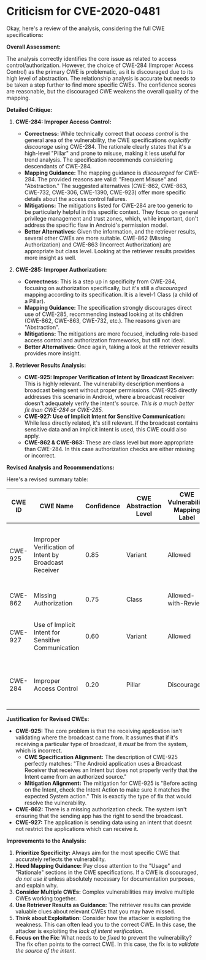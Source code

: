# Criticism for CVE-2020-0481

Okay, here's a review of the analysis, considering the full CWE specifications:

**Overall Assessment:**

The analysis correctly identifies the core issue as related to access control/authorization. However, the choice of CWE-284 (Improper Access Control) as the primary CWE is problematic, as it is discouraged due to its high level of abstraction. The relationship analysis is accurate but needs to be taken a step further to find more specific CWEs. The confidence scores are reasonable, but the discouraged CWE weakens the overall quality of the mapping.

**Detailed Critique:**

1.  **CWE-284: Improper Access Control:**

    *   **Correctness:** While technically correct that *access control* is the general area of the vulnerability, the CWE specifications *explicitly discourage* using CWE-284. The rationale clearly states that it's a high-level "Pillar" and prone to misuse, making it less useful for trend analysis.  The specification recommends considering descendants of CWE-284.
    *   **Mapping Guidance:** The mapping guidance is *discouraged* for CWE-284. The provided reasons are valid: "Frequent Misuse" and "Abstraction." The suggested alternatives (CWE-862, CWE-863, CWE-732, CWE-306, CWE-1390, CWE-923) offer more specific details about the access control failures.
    *   **Mitigations:** The mitigations listed for CWE-284 are too generic to be particularly helpful in this specific context. They focus on general privilege management and trust zones, which, while important, don't address the specific flaw in Android's permission model.
    *   **Better Alternatives:**  Given the information, and the retriever results, several other CWEs are more suitable. CWE-862 (Missing Authorization) and CWE-863 (Incorrect Authorization) are appropriate but class level. Looking at the retriever results provides more insight as well.

2.  **CWE-285: Improper Authorization:**

    *   **Correctness:** This is a step up in specificity from CWE-284, focusing on authorization specifically, but it's still a *discouraged* mapping according to its specification. It is a level-1 Class (a child of a Pillar).
    *   **Mapping Guidance:** The specification strongly discourages direct use of CWE-285, recommending instead looking at its children (CWE-862, CWE-863, CWE-732, etc.). The reasons given are "Abstraction".
    *   **Mitigations:** The mitigations are more focused, including role-based access control and authorization frameworks, but still not ideal.
    *    **Better Alternatives:** Once again, taking a look at the retriever results provides more insight.

3.  **Retriever Results Analysis:**

    *   **CWE-925: Improper Verification of Intent by Broadcast Receiver:**  This is highly relevant. The vulnerability description mentions a broadcast being sent without proper permissions.  CWE-925 directly addresses this scenario in Android, where a broadcast receiver doesn't adequately verify the intent's source.  *This is a much better fit than CWE-284 or CWE-285.*
    *   **CWE-927: Use of Implicit Intent for Sensitive Communication:**  While less directly related, it's still relevant. If the broadcast contains sensitive data and an implicit intent is used, this CWE could also apply.
    *   **CWE-862 & CWE-863:** These are class level but more appropriate than CWE-284. In this case authorization checks are either missing or incorrect.

**Revised Analysis and Recommendations:**

Here's a revised summary table:

| CWE ID  | CWE Name                                                                   | Confidence | CWE Abstraction Level | CWE Vulnerability Mapping Label | CWE-Vulnerability Mapping Notes                                                                                                                                                                                            |
| ------- | -------------------------------------------------------------------------- | ---------- | --------------------- | ------------------------------- | -------------------------------------------------------------------------------------------------------------------------------------------------------------------------------------------------------------------------- |
| CWE-925 | Improper Verification of Intent by Broadcast Receiver                       | 0.85       | Variant              | Allowed                         | Best fit based on vulnerability description; broadcast receiver failing to verify intent source.                                                                                                                           |
| CWE-862 | Missing Authorization                                             | 0.75       | Class             | Allowed-with-Review                         | Authorization checks are missing                                                                                                                                                                                      |
| CWE-927 | Use of Implicit Intent for Sensitive Communication                         | 0.60       | Variant              | Allowed                         | Potentially applicable if the broadcast intent carries sensitive information.                                                                                                                                               |
| CWE-284 | Improper Access Control                                         | 0.20       | Pillar                  | Discouraged                         | Too broad; use only if no other CWE fits and only for documentation purposes.                                                                                                                                                  |

**Justification for Revised CWEs:**

*   **CWE-925:** The core problem is that the receiving application isn't validating where the broadcast came from. It assumes that if it's receiving a particular type of broadcast, it *must* be from the system, which is incorrect.
    *   **CWE Specification Alignment:** The description of CWE-925 perfectly matches: "The Android application uses a Broadcast Receiver that receives an Intent but does not properly verify that the Intent came from an authorized source."
    *   **Mitigation Alignment:** The mitigation for CWE-925 is "Before acting on the Intent, check the Intent Action to make sure it matches the expected System action." This is exactly the type of fix that would resolve the vulnerability.
*    **CWE-862:** There is a missing authorization check. The system isn't ensuring that the sending app has the right to send the broadcast.
*    **CWE-927:** The application is sending data using an intent that doesnt not restrict the applications which can receive it.

**Improvements to the Analysis:**

1.  **Prioritize Specificity:** Always aim for the most specific CWE that accurately reflects the vulnerability.
2.  **Heed Mapping Guidance:** Pay close attention to the "Usage" and "Rationale" sections in the CWE specifications. If a CWE is discouraged, *do not use it* unless absolutely necessary for documentation purposes, and explain why.
3.  **Consider Multiple CWEs:** Complex vulnerabilities may involve multiple CWEs working together.
4.  **Use Retriever Results as Guidance:** The retriever results can provide valuable clues about relevant CWEs that you may have missed.
5.  **Think about Exploitation:**  Consider how the attacker is exploiting the weakness. This can often lead you to the correct CWE. In this case, the attacker is exploiting the *lack of intent verification*.
6.  **Focus on the Fix:** What needs to be *fixed* to prevent the vulnerability? The fix often points to the correct CWE. In this case, the fix is to *validate the source of the intent*.